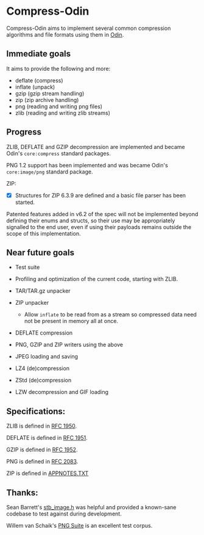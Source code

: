 # Compress-Odin

Compress-Odin aims to implement several common compression algorithms and file formats using them in [Odin](https://github.com/odin-lang/Odin).

## Immediate goals
It aims to provide the following and more:
- deflate (compress)
- inflate (unpack)
- gzip    (gzip stream handling)
- zip     (zip archive handling)
- png     (reading and writing png files)
- zlib    (reading and writing zlib streams)

## Progress

ZLIB, DEFLATE and GZIP decompression are implemented and became Odin's `core:compress` standard packages.

PNG 1.2 support has been implemented and was became Odin's `core:image/png` standard package.

ZIP:
- [x] Structures for ZIP 6.3.9 are defined and a basic file parser has been started.

Patented features added in v6.2 of the spec will not be implemented beyond defining their enums and structs,
so their use may be appropriately signalled to the end user, even if using their payloads remains outside the scope of this implementation.

## Near future goals
- Test suite
- Profiling and optimization of the current code, starting with ZLIB.

- TAR/TAR.gz unpacker
- ZIP unpacker
   - Allow `inflate` to be read from as a stream so compressed data need not be present in memory all at once.
- DEFLATE compression
- PNG, GZIP and ZIP writers using the above
- JPEG loading and saving
- LZ4 (de)compression
- ZStd (de)compression
- LZW decompression and GIF loading


## Specifications:
ZLIB is defined in [RFC 1950](https://tools.ietf.org/html/rfc1950).

DEFLATE is defined in [RFC 1951](https://tools.ietf.org/html/rfc1951).

GZIP    is defined in [RFC 1952](https://tools.ietf.org/html/rfc1952).

PNG     is defined in [RFC 2083](https://tools.ietf.org/html/rfc2083).

ZIP     is defined in [APPNOTES.TXT](https://pkware.cachefly.net/webdocs/casestudies/APPNOTE.TXT)

## Thanks:
Sean Barrett's [stb_image.h](https://github.com/nothings/stb) was helpful and provided a known-sane codebase to test against during development.

Willem van Schaik's [PNG Suite](http://www.schaik.com/pngsuite) is an excellent test corpus.